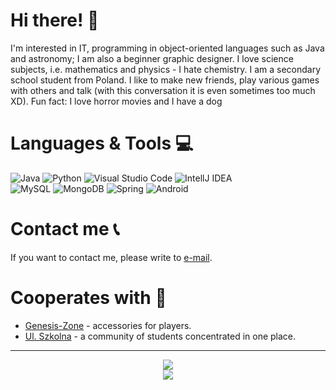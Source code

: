 # Hi there! 👋
I'm interested in IT, programming in object-oriented languages such as Java and astronomy; I am also a beginner graphic designer. I love science subjects, i.e. mathematics and physics - I hate chemistry.
I am a secondary school student from Poland. I like to make new friends, play various games with others and talk (with this conversation it is even sometimes too much XD). Fun fact: I love horror movies and I have a dog

# Languages & Tools 💻
<img alt="Java" src="https://img.shields.io/badge/-Java-6ea5ff?style=flat-square&logo=Java&logoColor=white" /> <img alt="Python" src="https://img.shields.io/badge/-Python-6262a4?style=flat-square&logo=Python&logoColor=white" />
<img alt="Visual Studio Code" src="https://img.shields.io/badge/-Visual%20Studio%20Code%20-4b7cd1?style=flat-square&logo=visualstudiocode&logoColor=white" />
<img alt="IntellJ IDEA" src="https://img.shields.io/badge/-IntelliJ IDEA-c133f5?style=flat-square&logo=IntelliJ-IDEA&logoColor=white" /><br>
<img alt="MySQL" src="https://img.shields.io/badge/-MySQL-ebb13d?style=flat-square&logo=mysql&logoColor=white" />
<img alt="MongoDB" src="https://img.shields.io/badge/-MongoDB-13aa52?style=flat-square&logo=mongodb&logoColor=white" />
<img alt="Spring" src="https://img.shields.io/badge/-Spring-32bf45?style=flat-square&logo=spring&logoColor=white" />
<img alt="Android" src="https://img.shields.io/badge/-Android-32e34a?style=flat-square&logo=android&logoColor=white" />


# Contact me 📞
If you want to contact me, please write to [e-mail](mailto:iamadyoo@gmail.com).

# Cooperates with 🧮
- [Genesis-Zone](https://genesis-zone.com/) - accessories for players.
- [Ul. Szkolna](https://ulszkolna.pl) - a community of students concentrated in one place.

<hr>
<div align="center">
  <img src="https://github-readme-stats.vercel.app/api?username=iadyo&show_icons=true&hide_border=true&theme=material-palenight&count_private=true"><br>
  <img src="https://github-readme-stats.vercel.app/api/top-langs/?username=iadyo&hide_border=true&theme=material-palenight">
</div>
